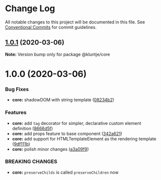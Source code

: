 # Change Log

All notable changes to this project will be documented in this file.
See [Conventional Commits](https://conventionalcommits.org) for commit guidelines.

## [1.0.1](https://github.com/kluntje/kluntje/tree/develop/packages/core/compare/@kluntje/core@1.0.0...@kluntje/core@1.0.1) (2020-03-06)

**Note:** Version bump only for package @kluntje/core





# 1.0.0 (2020-03-06)


### Bug Fixes

* **core:** shadowDOM with string template ([08234b2](https://github.com/kluntje/kluntje/commit/08234b2eabd2da94eae54fb8e8c85494e74c1afb))


### Features

* **core:** add `tag` decorator for simpler, declarative custom element definition ([8666d5f](https://github.com/kluntje/kluntje/commit/8666d5f99eae5016f5ab8c1188a57450fbcbcb51))
* **core:** add props feature to base component ([342a621](https://github.com/kluntje/kluntje/commit/342a621a39538112d72b3b8ece4625fe5c41787b))
* **core:** add support for HTMLTemplateElement as the rendering template ([9df111b](https://github.com/kluntje/kluntje/commit/9df111b68444a2f6afc4c34859440b4449c1d204))
* **core:** polish minor changes ([a3a09f9](https://github.com/kluntje/kluntje/commit/a3a09f9099c42f515f9076967e94e5cbe8f29ae4))


### BREAKING CHANGES

* **core:** `preserveChilds` is called `preserveChildren` now

